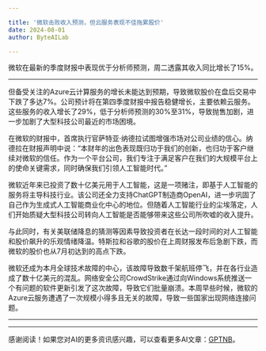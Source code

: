 ```yaml
---

title: '微软击败收入预测，但云服务表现不佳拖累股价'
date: 2024-08-01
author: ByteAILab

---
```


微软在最新的季度财报中表现优于分析师预测，周二透露其收入同比增长了15%。

---
但备受关注的Azure云计算服务的增长未能达到预期，导致微软股价在盘后交易中下跌了多达7%。公司预计将在第四季度财报中报告稳健增长，主要依赖云服务。这些服务的收入增长了29%，低于分析师预测的30%至31%，导致抛售加剧，进一步加剧了大型科技公司最近的市场困境。

在微软的财报中，首席执行官萨特亚·纳德拉试图增强市场对公司业绩的信心。纳德拉在财报声明中说：“本财年的出色表现既归功于我们的创新，也归功于客户继续对微软的信任。作为一个平台公司，我们专注于满足客户在我们的大规模平台上的使命关键需求，同时确保我们引领人工智能时代。”

微软近年来已投资了数十亿美元用于人工智能，这是一项赌注，即基于人工智能的服务将主导科技行业。该公司还全力支持ChatGPT制造商OpenAI，进一步巩固了自己作为生成式人工智能商业化中心的地位。但随着人工智能行业的尘埃落定，人们开始质疑大型科技公司转向人工智能是否能够带来这些公司所吹嘘的收入提升。

与此同时，有关美联储降息的猜测等因素导致投资者在长达一段时间的对人工智能和股价飙升的乐观情绪降温。特斯拉和谷歌的股价在上周财报发布后急剧下跌，而微软的股价也从7月初达到的高点下跌。

微软还成为本月全球技术故障的中心，该故障导致数千架航班停飞，并在各行业造成了数十亿美元的混乱。网络安全公司CrowdStrike通过向Windows系统推送一个有问题的软件更新引发了这次故障，导致它们批量崩溃。本周早些时候，微软的Azure云服务遭遇了一次规模小得多且无关的故障，导致一些国家出现网络连接问题。


---
---
感谢阅读！如果您对AI的更多资讯感兴趣，可以查看更多AI文章：[GPTNB](https://gptnb.com)。